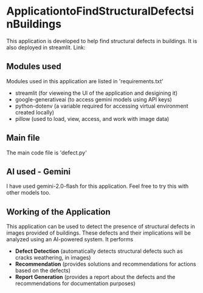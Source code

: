 # ApplicationtoFindStructuralDefectsinBuildings
This application is developed to help find structural defects in buildings.
It is also deployed in streamlit. 
Link: 

## Modules used
Modules used in this application are listed in 'requirements.txt'
- streamlit (for vieweing the UI of the application and desigining it)
- google-generativeai (to access gemini models using API keys)
- python-dotenv (a variable required for accessing virtual environment created locally)
- pillow (used to load, view, access, and work with image data)

## Main file
The main code file is 'defect.py'

## AI used - Gemini
I have used gemini-2.0-flash for this application. Feel free to try this with other models too.

## Working of the Application
This application can be used to detect the presence of structural defects in images provided of buildings. 
These defects and their implications will be analyzed using an AI-powered system. 
It performs
- **Defect Detection** (automatically detects structural defects such as cracks weathering, in images)
- **Recommendation** (provides solutions and recommendations for actions based on the defects)
- **Report Generation** (provides a report about the defects and the recommendations for documentation purposes)

